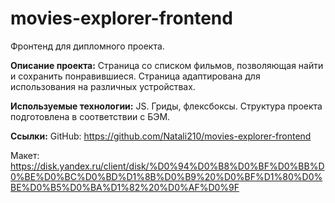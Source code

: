 # movies-explorer-frontend
Фронтенд для дипломного проекта.

**Описание проекта:**
Страница со списком фильмов, позволяющая найти и сохранить понравившиеся. Страница адаптирована для использования на различных устройствах.

**Используемые технологии:**
JS. Гриды, флексбоксы. Структура проекта подготовлена в соответствии с БЭМ.

**Ссылки:**
GitHub: https://github.com/Natali210/movies-explorer-frontend

Макет: https://disk.yandex.ru/client/disk/%D0%94%D0%B8%D0%BF%D0%BB%D0%BE%D0%BC%D0%BD%D1%8B%D0%B9%20%D0%BF%D1%80%D0%BE%D0%B5%D0%BA%D1%82%20%D0%AF%D0%9F
